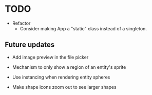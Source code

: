 # TODO
- Refactor
  - Consider making App a "static" class instead of a singleton.

## Future updates

- Add image preview in the file picker

- Mechanism to only show a region of an entity's sprite

- Use instancing when rendering entity spheres

- Make shape icons zoom out to see larger shapes

